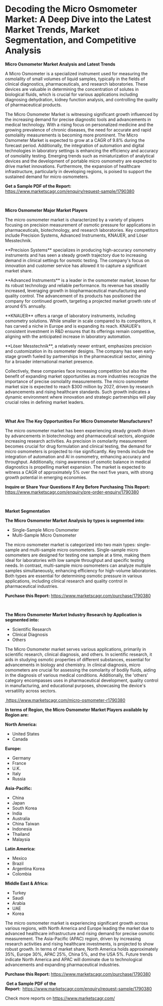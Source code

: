 <p><h1>Decoding the Micro Osmometer Market: A Deep Dive into the Latest Market Trends, Market Segmentation, and Competitive Analysis</h1></p><p><strong>Micro Osmometer Market Analysis and Latest Trends</strong></p>
<p><p>A Micro Osmometer is a specialized instrument used for measuring the osmolality of small volumes of liquid samples, typically in the fields of clinical diagnostics, pharmaceuticals, and research laboratories. These devices are valuable in determining the concentration of solutes in biological fluids, which is crucial for various applications including diagnosing dehydration, kidney function analysis, and controlling the quality of pharmaceutical products.</p><p>The Micro Osmometer Market is witnessing significant growth influenced by the increasing demand for precise diagnostic tools and advancements in medical technology. With a rising focus on personalized medicine and the growing prevalence of chronic diseases, the need for accurate and rapid osmolality measurements is becoming more prominent. The Micro Osmometer Market is expected to grow at a CAGR of 9.8% during the forecast period. Additionally, the integration of automation and digital technologies in laboratory settings is enhancing the efficiency and accuracy of osmolality testing. Emerging trends such as miniaturization of analytical devices and the development of portable micro osmometry are expected to drive market innovations. Furthermore, the expansion of healthcare infrastructure, particularly in developing regions, is poised to support the sustained demand for micro osmometers.</p></p>
<p><strong>Get a Sample PDF of the Report:&nbsp;</strong> <a href="https://www.marketscagr.com/enquiry/request-sample/1790380?utm_campaign=2939&utm_medium=2&utm_source=Github&utm_content=ia&utm_term=10042025&utm_id=micro-osmometer">https://www.marketscagr.com/enquiry/request-sample/1790380</a></p>
<p>&nbsp;</p>
<p><strong>Micro Osmometer Major Market Players</strong></p>
<p><p>The micro osmometer market is characterized by a variety of players focusing on precision measurement of osmotic pressure for applications in pharmaceuticals, biotechnology, and research laboratories. Key competitors include Precision Systems, Advanced Instruments, KNAUER, and Löser Messtechnik.</p><p>**Precision Systems** specializes in producing high-accuracy osmometry instruments and has seen a steady growth trajectory due to increasing demand in clinical settings for osmotic testing. The company's focus on innovation and customer service has allowed it to capture a significant market share.</p><p>**Advanced Instruments** is a leader in the osmometer market, known for its robust technology and reliable performance. Its revenue has steadily increased, leveraging growth in biopharmaceutical manufacturing and quality control. The advancement of its products has positioned the company for continued growth, targeting a projected market growth rate of around 6% annually.</p><p>**KNAUER** offers a range of laboratory instruments, including osmometry solutions. While smaller in scale compared to its competitors, it has carved a niche in Europe and is expanding its reach. KNAUER's consistent investment in R&D ensures that its offerings remain competitive, aligning with the anticipated increase in laboratory automation.</p><p>**Löser Messtechnik**, a relatively newer entrant, emphasizes precision and customization in its osmometer designs. The company has seen early-stage growth fueled by partnerships in the pharmaceutical sector, aiming for a broader international market presence.</p><p>Collectively, these companies face increasing competition but also the benefit of expanding market opportunities as more industries recognize the importance of precise osmolality measurements. The micro osmometer market size is expected to reach $300 million by 2027, driven by research advancements and rising healthcare standards. Such growth indicates a dynamic environment where innovation and strategic partnerships will play crucial roles in defining market leaders.</p></p>
<p>&nbsp;</p>
<p><strong>What Are The Key Opportunities For Micro Osmometer Manufacturers?</strong></p>
<p><p>The micro osmometer market has been experiencing steady growth driven by advancements in biotechnology and pharmaceutical sectors, alongside increasing research activities. As precision in osmolarity measurement becomes crucial for drug formulation and clinical testing, the demand for micro osmometers is projected to rise significantly. Key trends include the integration of automation and AI in osmometry, enhancing accuracy and throughput. Additionally, rising awareness of osmotic balance in medical diagnostics is propelling market expansion. The market is expected to witness a CAGR of approximately 5% over the next five years, with strong growth potential in emerging economies.</p></p>
<p><strong>Inquire or Share Your Questions If Any Before Purchasing This Report:</strong> <a href="https://www.marketscagr.com/enquiry/pre-order-enquiry/1790380?utm_campaign=2939&utm_medium=2&utm_source=Github&utm_content=ia&utm_term=10042025&utm_id=micro-osmometer">https://www.marketscagr.com/enquiry/pre-order-enquiry/1790380</a></p>
<p>&nbsp;</p>
<p><strong>Market Segmentation</strong></p>
<p><strong>The Micro Osmometer Market Analysis by types is segmented into:</strong></p>
<p><ul><li>Single-Sample Micro Osmometer</li><li>Multi-Sample Micro Osmometer</li></ul></p>
<p><p>The micro osmometer market is categorized into two main types: single-sample and multi-sample micro osmometers. Single-sample micro osmometers are designed for testing one sample at a time, making them ideal for laboratories with low sample throughput and specific testing needs. In contrast, multi-sample micro osmometers can analyze multiple samples simultaneously, enhancing efficiency for high-volume laboratories. Both types are essential for determining osmotic pressure in various applications, including clinical research and quality control in pharmaceutical industries.</p></p>
<p><strong>Purchase this Report:&nbsp;</strong><a href="https://www.marketscagr.com/purchase/1790380?utm_campaign=2939&utm_medium=2&utm_source=Github&utm_content=ia&utm_term=10042025&utm_id=micro-osmometer">https://www.marketscagr.com/purchase/1790380</a></p>
<p>&nbsp;</p>
<p><strong>The Micro Osmometer Market Industry Research by Application is segmented into:</strong></p>
<p><ul><li>Scientific Research</li><li>Clinical Diagnosis</li><li>Others</li></ul></p>
<p><p>The Micro Osmometer market serves various applications, primarily in scientific research, clinical diagnosis, and others. In scientific research, it aids in studying osmotic properties of different substances, essential for advancements in biology and chemistry. In clinical diagnosis, micro osmometers are crucial for assessing the osmolarity of bodily fluids, aiding in the diagnosis of various medical conditions. Additionally, the 'others' category encompasses uses in pharmaceutical development, quality control in manufacturing, and educational purposes, showcasing the device's versatility across sectors.</p></p>
<p><a href="https://www.marketscagr.com/micro-osmometer-r1790380?utm_campaign=2939&utm_medium=2&utm_source=Github&utm_content=ia&utm_term=10042025&utm_id=micro-osmometer">&nbsp;https://www.marketscagr.com/micro-osmometer-r1790380</a></p>
<p><strong>In terms of Region, the Micro Osmometer Market Players available by Region are:</strong></p>
<p>
    <p> <strong> North America: </strong>
        <ul>
            <li>United States</li>
            <li>Canada</li>
        </ul>
        </p> 
    <p> <strong> Europe: </strong>
        <ul>
            <li>Germany</li>
            <li>France</li>
            <li>U.K.</li>
            <li>Italy</li>
            <li>Russia</li>
        </ul>
        </p> 
    <p> <strong> Asia-Pacific: </strong>
        <ul>
            <li>China</li>
            <li>Japan</li>
            <li>South Korea</li>
            <li>India</li>
            <li>Australia</li>
            <li>China Taiwan</li>
            <li>Indonesia</li>
            <li>Thailand</li>
            <li>Malaysia</li>
        </ul>
        </p> 
    <p> <strong> Latin America: </strong>
        <ul>
            <li>Mexico</li>
            <li>Brazil</li>
            <li>Argentina Korea</li>
            <li>Colombia</li>
        </ul>
        </p> 
    <p> <strong> Middle East & Africa: </strong>
        <ul>
            <li>Turkey</li>
            <li>Saudi</li>
            <li>Arabia</li>
            <li>UAE</li>
            <li>Korea</li>
        </ul>
    </p>
    </p>
<p><p>The micro osmometer market is experiencing significant growth across various regions, with North America and Europe leading the market due to advanced healthcare infrastructure and rising demand for precise osmotic measurement. The Asia-Pacific (APAC) region, driven by increasing research activities and rising healthcare investments, is projected to show robust growth. In terms of market share, North America holds approximately 35%, Europe 30%, APAC 25%, China 5%, and the USA 5%. Future trends indicate North America and APAC will dominate due to technological advancements and expanding pharmaceutical industries.</p></p>
<p><strong>Purchase this Report: </strong><a href="https://www.marketscagr.com/purchase/1790380?utm_campaign=2939&utm_medium=2&utm_source=Github&utm_content=ia&utm_term=10042025&utm_id=micro-osmometer">https://www.marketscagr.com/purchase/1790380</a></p>
<p>&nbsp;<strong>Get a Sample PDF of the Report:&nbsp;&nbsp;</strong><a href="https://www.marketscagr.com/enquiry/request-sample/1790380?utm_campaign=2939&utm_medium=2&utm_source=Github&utm_content=ia&utm_term=10042025&utm_id=micro-osmometer">https://www.marketscagr.com/enquiry/request-sample/1790380</a></p>
<p><strong></strong></p>
<p>Check more reports on <a href="https://www.marketscagr.com/?utm_campaign=2939&utm_medium=2&utm_source=Github&utm_content=ia&utm_term=10042025&utm_id=micro-osmometer">https://www.marketscagr.com/</a></p>
